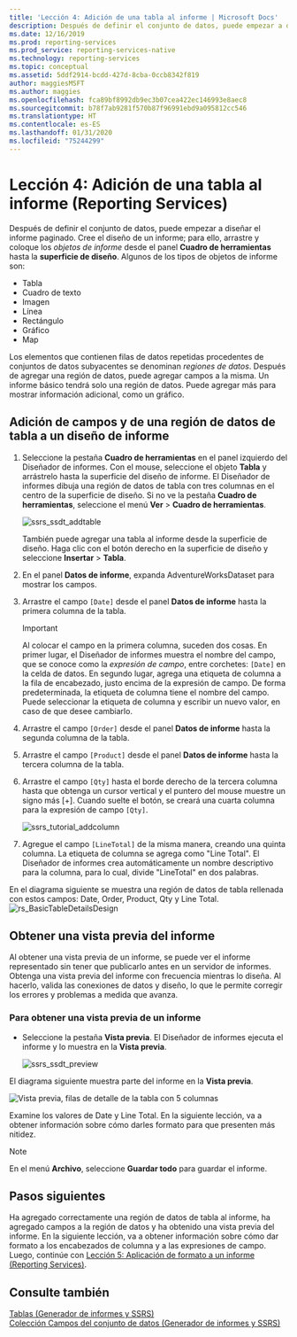 ```yaml
---
title: 'Lección 4: Adición de una tabla al informe | Microsoft Docs'
description: Después de definir el conjunto de datos, puede empezar a diseñar el informe paginado. Cree el diseño de un informe; para ello, arrastre y coloque los objetos de informe desde el panel Cuadro de herramientas hasta la superficie de diseño.
ms.date: 12/16/2019
ms.prod: reporting-services
ms.prod_service: reporting-services-native
ms.technology: reporting-services
ms.topic: conceptual
ms.assetid: 5ddf2914-bcdd-427d-8cba-0ccb8342f819
author: maggiesMSFT
ms.author: maggies
ms.openlocfilehash: fca89bf8992db9ec3b07cea422ec146993e8aec8
ms.sourcegitcommit: b78f7ab9281f570b87f96991ebd9a095812cc546
ms.translationtype: HT
ms.contentlocale: es-ES
ms.lasthandoff: 01/31/2020
ms.locfileid: "75244299"
---
```

# <a name="lesson-4-add-a-table-to-the-report-reporting-services"></a>Lección 4: Adición de una tabla al informe (Reporting Services)

Después de definir el conjunto de datos, puede empezar a diseñar el informe paginado. Cree el diseño de un informe; para ello, arrastre y coloque los *objetos de informe* desde el panel **Cuadro de herramientas** hasta la **superficie de diseño**. Algunos de los tipos de objetos de informe son:

- Tabla
- Cuadro de texto
- Imagen
- Línea
- Rectángulo
- Gráfico
- Map

Los elementos que contienen filas de datos repetidas procedentes de conjuntos de datos subyacentes se denominan *regiones de datos*. Después de agregar una región de datos, puede agregar campos a la misma. Un informe básico tendrá solo una región de datos. Puede agregar más para mostrar información adicional, como un gráfico.

## <a name="add-a-table-data-region-and-fields-to-a-report-layout"></a>Adición de campos y de una región de datos de tabla a un diseño de informe

1. Seleccione la pestaña **Cuadro de herramientas** en el panel izquierdo del Diseñador de informes. Con el mouse, seleccione el objeto **Tabla** y arrástrelo hasta la superficie del diseño de informe. El Diseñador de informes dibuja una región de datos de tabla con tres columnas en el centro de la superficie de diseño. Si no ve la pestaña **Cuadro de herramientas**, seleccione el menú **Ver** > **Cuadro de herramientas**.

    ![ssrs_ssdt_addtable](media/ssrs-ssdt-addtable.png)

    También puede agregar una tabla al informe desde la superficie de diseño. Haga clic con el botón derecho en la superficie de diseño y seleccione **Insertar** > **Tabla**.

2. En el panel **Datos de informe**, expanda AdventureWorksDataset para mostrar los campos.

3. Arrastre el campo `[Date]` desde el panel **Datos de informe** hasta la primera columna de la tabla.

    > [!IMPORTANT]
    > Al colocar el campo en la primera columna, suceden dos cosas. En primer lugar, el Diseñador de informes muestra el nombre del campo, que se conoce como la *expresión de campo*, entre corchetes: `[Date]` en la celda de datos. En segundo lugar, agrega una etiqueta de columna a la fila de encabezado, justo encima de la expresión de campo. De forma predeterminada, la etiqueta de columna tiene el nombre del campo. Puede seleccionar la etiqueta de columna y escribir un nuevo valor, en caso de que desee cambiarlo.

4. Arrastre el campo `[Order]` desde el panel **Datos de informe** hasta la segunda columna de la tabla.

5. Arrastre el campo `[Product]` desde el panel **Datos de informe** hasta la tercera columna de la tabla.

6. Arrastre el campo `[Qty]` hasta el borde derecho de la tercera columna hasta que obtenga un cursor vertical y el puntero del mouse muestre un signo más [+]. Cuando suelte el botón, se creará una cuarta columna para la expresión de campo `[Qty]`.

    ![ssrs_tutorial_addcolumn](media/ssrs-tutorial-addcolumn.png)

7. Agregue el campo `[LineTotal]` de la misma manera, creando una quinta columna. La etiqueta de columna se agrega como "Line Total". El Diseñador de informes crea automáticamente un nombre descriptivo para la columna, para lo cual, divide "LineTotal" en dos palabras.

En el diagrama siguiente se muestra una región de datos de tabla rellenada con estos campos: Date, Order, Product, Qty y Line Total.
![rs_BasicTableDetailsDesign](media/rs-basictabledetailsdesign.png)

## <a name="preview-your-report"></a>Obtener una vista previa del informe

Al obtener una vista previa de un informe, se puede ver el informe representado sin tener que publicarlo antes en un servidor de informes. Obtenga una vista previa del informe con frecuencia mientras lo diseña. Al hacerlo, valida las conexiones de datos y diseño, lo que le permite corregir los errores y problemas a medida que avanza.

### <a name="to-preview-a-report"></a>Para obtener una vista previa de un informe

- Seleccione la pestaña **Vista previa**. El Diseñador de informes ejecuta el informe y lo muestra en la **Vista previa**.

    ![ssrs_ssdt_preview](media/ssrs-ssdt-preview.png)

El diagrama siguiente muestra parte del informe en la **Vista previa**.

   ![Vista previa, filas de detalle de la tabla con 5 columnas](media/rs-basictabledetailspreview.png "Vista previa, filas de detalle de la tabla con 5 columnas")

Examine los valores de Date y Line Total. En la siguiente lección, va a obtener información sobre cómo darles formato para que presenten más nitidez.

> [!NOTE]
> En el menú **Archivo**, seleccione **Guardar todo** para guardar el informe.

## <a name="next-steps"></a>Pasos siguientes

Ha agregado correctamente una región de datos de tabla al informe, ha agregado campos a la región de datos y ha obtenido una vista previa del informe. En la siguiente lección, va a obtener información sobre cómo dar formato a los encabezados de columna y a las expresiones de campo. Luego, continúe con [Lección 5: Aplicación de formato a un informe &#40;Reporting Services&#41;](lesson-5-formatting-a-report-reporting-services.md).
  
## <a name="see-also"></a>Consulte también

[Tablas &#40;Generador de informes y SSRS&#41;](report-design/tables-report-builder-and-ssrs.md)  
[Colección Campos del conjunto de datos &#40;Generador de informes y SSRS&#41;](report-data/dataset-fields-collection-report-builder-and-ssrs.md)  
